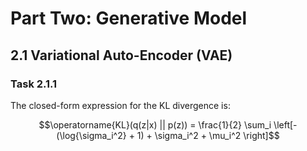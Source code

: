 # Part Two: Generative Model

## 2.1 Variational Auto-Encoder (VAE)

### Task 2.1.1

The closed-form expression for the KL divergence is:

```math
\operatorname{KL}(q(z|x) || p(z)) = \frac{1}{2} \sum_i \left[-(\log{\sigma_i^2} + 1) + \sigma_i^2 + \mu_i^2 \right]
```
